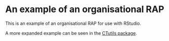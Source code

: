 # An example of an organisational RAP

This is an example of an organisational RAP for use with RStudio.

A more expanded example can be seen in the [CTutils package](https://github.com/LisaHopcroft/CTutils).
